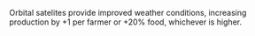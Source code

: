Orbital satelites provide improved weather conditions, increasing production by +1 per farmer or +20% food, whichever is higher.